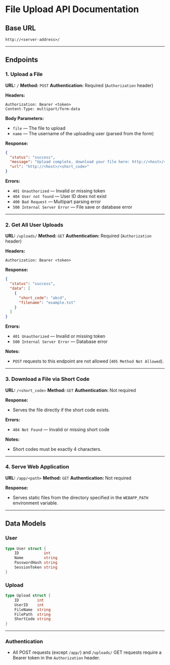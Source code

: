 # File Upload API Documentation

## Base URL

```
http://<server-address>/
```

---

## Endpoints

### 1. Upload a File

**URL:** `/`
**Method:** `POST`
**Authentication:** Required (`Authorization` header)

**Headers:**

```
Authorization: Bearer <token>
Content-Type: multipart/form-data
```

**Body Parameters:**

* `file` — The file to upload
* `name` — The username of the uploading user (parsed from the form)

**Response:**

```json
{
  "status": "success",
  "message": "Upload complete, download your file here: http://<host>/<short_code>",
  "url": "http://<host>/<short_code>"
}
```

**Errors:**

* `401 Unauthorized` — Invalid or missing token
* `404 User not found` — User ID does not exist
* `400 Bad Request` — Multipart parsing error
* `500 Internal Server Error` — File save or database error

---

### 2. Get All User Uploads

**URL:** `/uploads/`
**Method:** `GET`
**Authentication:** Required (`Authorization` header)

**Headers:**

```
Authorization: Bearer <token>
```

**Response:**

```json
{
  "status": "success",
  "data": [
    {
      "short_code": "abcd",
      "filename": "example.txt"
    }
  ]
}
```

**Errors:**

* `401 Unauthorized` — Invalid or missing token
* `500 Internal Server Error` — Database error

**Notes:**

* `POST` requests to this endpoint are not allowed (`405 Method Not Allowed`).

---

### 3. Download a File via Short Code

**URL:** `/<short_code>`
**Method:** `GET`
**Authentication:** Not required

**Response:**

* Serves the file directly if the short code exists.

**Errors:**

* `404 Not Found` — Invalid or missing short code

**Notes:**

* Short codes must be exactly 4 characters.

---

### 4. Serve Web Application

**URL:** `/app/<path>`
**Method:** `GET`
**Authentication:** Not required

**Response:**

* Serves static files from the directory specified in the `WEBAPP_PATH` environment variable.

---

## Data Models

### User

```go
type User struct {
    ID           int
    Name         string
    PasswordHash string
    SessionToken string
}
```

### Upload

```go
type Upload struct {
    ID        int
    UserID    int
    FileName  string
    FilePath  string
    ShortCode string
}
```

---

### Authentication

* All POST requests (except `/app/`) and `/uploads/` GET requests require a Bearer token in the `Authorization` header.

